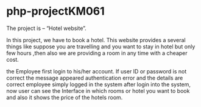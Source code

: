 # php-projectKM061

The project is – “Hotel website”.

In this project, we have to book a hotel. This website provides a several things like  suppose you  are travelling  and you want to stay in hotel but only few hours ,then also we are providing a room in  any time with a cheaper cost.

 the Employee first login to his/her account. If user ID or password is not correct the message appeared authentication error and the details are correct employee simply logged in the system after login into the system, now user can see the Interface in which rooms or hotel you want to book and also it shows the price of the hotels room. 
